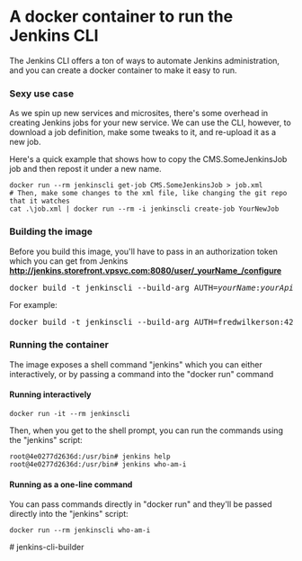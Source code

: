 # A docker container to run the Jenkins CLI

The Jenkins CLI offers a ton of ways to automate Jenkins administration, and you can create a docker container to make it easy to run.

### Sexy use case ###
As we spin up new services and microsites, there's some overhead in creating Jenkins jobs for your new service. We can use the CLI, however, to download a job definition, make some tweaks to it, and re-upload it as a new job.

Here's a quick example that shows how to copy the CMS.SomeJenkinsJob job and then repost it under a new name.

```
docker run --rm jenkinscli get-job CMS.SomeJenkinsJob > job.xml
# Then, make some changes to the xml file, like changing the git repo that it watches
cat .\job.xml | docker run --rm -i jenkinscli create-job YourNewJob
```

### Building the image ###

Before you build this image, you'll have to pass in an authorization token which you can get from Jenkins **http://jenkins.storefront.vpsvc.com:8080/user/_yourName_/configure**

<pre>
docker build -t jenkinscli --build-arg AUTH=<i>yourName</i>:<i>yourApiToken</i> .
</pre>

For example:

<pre>
docker build -t jenkinscli --build-arg AUTH=fredwilkerson:4267b5d3451b372fd592613ee85e2e7fa</i> .
</pre>

### Running the container ###

The image exposes a shell command "jenkins" which you can either interactively, or by passing a command into the "docker run" command

#### Running interactively ####

```
docker run -it --rm jenkinscli
```

Then, when you get to the shell prompt, you can run the commands using the "jenkins" script:

```
root@4e0277d2636d:/usr/bin# jenkins help
root@4e0277d2636d:/usr/bin# jenkins who-am-i
```

#### Running as a one-line command ####

You can pass commands directly in "docker run" and they'll be passed directly into the "jenkins" script:

```
docker run --rm jenkinscli who-am-i
```

#   j e n k i n s - c l i - b u i l d e r  
 